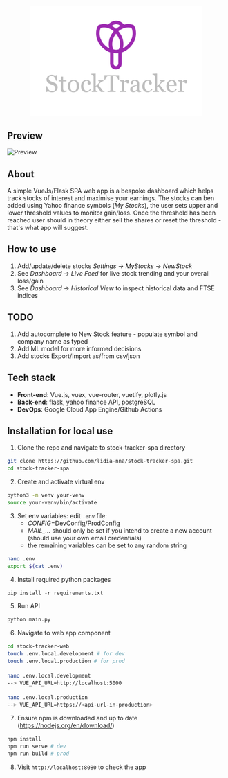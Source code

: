 <p align="center"><img src="stock-tracker-webapp/src/assets/StockTracker-logo.png" width="400"></p>


## Preview
![Preview](demo/demo.gif)


## About

A simple VueJs/Flask SPA web app is a bespoke dashboard which helps track stocks of interest and maximise your earnings. 
The stocks can ben added using Yahoo finance symbols (*My Stocks*), the user sets upper and lower threshold values to monitor gain/loss. Once the threshold has been reached user should in theory either sell the shares or reset the threshold - that's what app will suggest. 

## How to use

1. Add/update/delete stocks *Settings* -> *MyStocks* -> *NewStock*
2. See *Dashboard* -> *Live Feed* for live stock trending and your overall loss/gain
3. See *Dashboard* -> *Historical View* to inspect historical data and FTSE indices

## TODO
1. Add autocomplete to New Stock feature - populate symbol and company name as typed
2. Add ML model for more informed decisions 
3. Add stocks Export/Import as/from csv/json 

## Tech stack
* **Front-end**: Vue.js, vuex, vue-router, vuetify, plotly.js
* **Back-end**: flask, yahoo finance API, postgreSQL
* **DevOps**: Google Cloud App Engine/Github Actions
  
## Installation for local use

1. Clone the repo and navigate to stock-tracker-spa directory
```bash
git clone https://github.com/lidia-nna/stock-tracker-spa.git
cd stock-tracker-spa
```
2. Create and activate virtual env
```bash
python3 -m venv your-venv
source your-venv/bin/activate
```
3. Set env variables: edit  `.env` file:
   * *CONFIG*=DevConfig/ProdConfig
   * *MAIL_...* should only be set if you intend to create a new account (should use your own email credentials)
   * the remaining variables can be set to any random string
```bash
nano .env
export $(cat .env)
```
4. Install required python packages

```bash
pip install -r requirements.txt
````
5. Run API

```bash
python main.py
```
6. Navigate to web app component
```bash
cd stock-tracker-web
touch .env.local.development # for dev
touch .env.local.production # for prod

nano .env.local.development
--> VUE_API_URL=http://localhost:5000 

nano .env.local.production
--> VUE_API_URL=https://<api-url-in-production>
```

7. Ensure npm is downloaded and up to date (https://nodejs.org/en/download/)
```bash
npm install
npm run serve # dev
npm run build # prod
```
8. Visit `http://localhost:8080` to check the app
